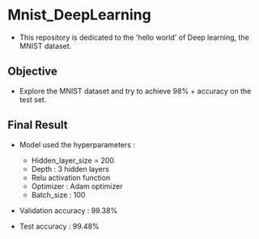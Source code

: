 # Mnist_DeepLearning
- This repository is dedicated to the 'hello world' of Deep learning, the MNIST dataset.

## Objective
- Explore the MNIST dataset and try to achieve 98% + accuracy on the test set.

## Final Result
- Model used the hyperparameters : 
    - Hidden_layer_size = 200 
    - Depth : 3 hidden layers
    - Relu activation function 
    - Optimizer : Adam optimizer
    - Batch_size : 100
    
- Validation accuracy : 99.38% 
- Test accuracy : 99.48%
